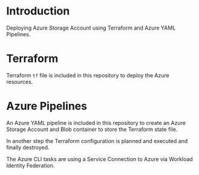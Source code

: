 # Introduction 
Deploying Azure Storage Account using Terraform and Azure YAML Pipelines.

# Terraform
Terraform `tf` file is included in this repository to deploy the Azure resources.

# Azure Pipelines
An Azure YAML pipeline is included in this repository to create an Azure Storage Account and Blob container to store the Terraform state file.

In another step the Terraform configuration is planned and executed and finally destroyed.

The Azure CLI tasks are using a Service Connection to Azure via Workload Identity Federation.